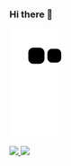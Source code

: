 ### Hi there 👋

<!--
**miyazatojj/miyazatojj** is a ✨ _special_ ✨ repository because its `README.md` (this file) appears on your GitHub profile.

Here are some ideas to get you started:

- 🔭 I’m currently working on ...
- 🌱 I’m currently learning ...
- 👯 I’m looking to collaborate on ...
- 🤔 I’m looking for help with ...
- 💬 Ask me about ...
- 📫 How to reach me: ...
- 😄 Pronouns: ...
- ⚡ Fun fact: ...
-->

![Snake animation](https://github.com/miyazatojj/miyazatojj/blob/output/github-contribution-grid-snake.svg)

<div>
<a href="https://github.com/miyazatojj">
<img height="180em" src="https://github-readme-stats.vercel.app/api/top-langs/?username=miyazato&layout=compact&langs_count=7&theme=dracula"/>
<img height="180em" src="https://github-readme-stats.vercel.app/api?username=miyazatojj&show_icons=true&theme=dracula&include_all_commits=true&count_private=true"/>
</div>
  
